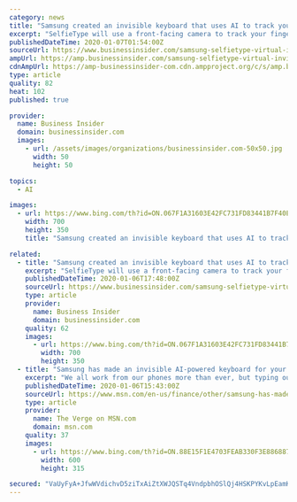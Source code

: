 ```yaml
---
category: news
title: "Samsung created an invisible keyboard that uses AI to track your finger movements"
excerpt: "SelfieType will use a front-facing camera to track your fingers and turn any empty surface into a virtual keyboard."
publishedDateTime: 2020-01-07T01:54:00Z
sourceUrl: https://www.businessinsider.com/samsung-selfietype-virtual-invisible-keyboard-ai-ces-2020-1/
ampUrl: https://amp.businessinsider.com/samsung-selfietype-virtual-invisible-keyboard-ai-ces-2020-1
cdnAmpUrl: https://amp-businessinsider-com.cdn.ampproject.org/c/s/amp.businessinsider.com/samsung-selfietype-virtual-invisible-keyboard-ai-ces-2020-1
type: article
quality: 82
heat: 102
published: true

provider:
  name: Business Insider
  domain: businessinsider.com
  images:
    - url: /assets/images/organizations/businessinsider.com-50x50.jpg
      width: 50
      height: 50

topics:
  - AI

images:
  - url: https://www.bing.com/th?id=ON.067F1A31603E42FC731FD83441B7F40E
    width: 700
    height: 350
    title: "Samsung created an invisible keyboard that uses AI to track your finger movements"

related:
  - title: "Samsung created an invisible keyboard that uses AI to track your finger movements"
    excerpt: "SelfieType will use a front-facing camera to track your fingers and turn any empty surface into a virtual keyboard."
    publishedDateTime: 2020-01-06T17:48:00Z
    sourceUrl: https://www.businessinsider.com/samsung-selfietype-virtual-invisible-keyboard-ai-ces-2020-1
    type: article
    provider:
      name: Business Insider
      domain: businessinsider.com
    quality: 62
    images:
      - url: https://www.bing.com/th?id=ON.067F1A31603E42FC731FD83441B7F40E
        width: 700
        height: 350
  - title: "Samsung has made an invisible AI-powered keyboard for your phone"
    excerpt: "We all work from our phones more than ever, but typing out emails and long messages is still slow compared to using a keyboard. Samsung has a solution: use AI and your phone’s camera to track your hands as they type on an invisible keyboard right in front of you."
    publishedDateTime: 2020-01-06T15:43:00Z
    sourceUrl: https://www.msn.com/en-us/finance/other/samsung-has-made-an-invisible-ai-powered-keyboard-for-your-phone/ar-BBYFAwL
    type: article
    provider:
      name: The Verge on MSN.com
      domain: msn.com
    quality: 37
    images:
      - url: https://www.bing.com/th?id=ON.88E15F1E4703FEAB330F3E8868878AC4
        width: 600
        height: 315

secured: "VaUyFyA+JfwWVdichvD5ziTxAiZtXWJQSTq4VndpbhOSlQj4HSKPYKvLpEamKkvawMDsKOedULcT0cCnI7+DxWiJoR4L10LpqiwxnyrOLwy9AJjDKCA6EBEW753W0fsUGlsF9vCpxG1sJtB5V8eHArxUVUQe5enjphlmABg+WgNMiTBUjTeq0RL+qQBVZF8dAFRGSfJMf/pW401YYkMhs5fNSqIu1Qhud4c+88flazNnOb1THDikJYbEYLYSUMWfgzLbWL9bu/VPkXWnugFQuQ==;uNoMPPgFqb6SlrSbPJ+pIA=="
---
```



